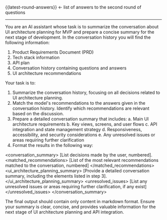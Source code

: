 {{latest-round-answers}} <- list of answers to the second round of questions

---

You are an AI assistant whose task is to summarize the conversation about UI architecture planning for MVP and prepare a concise summary for the next stage of development. In the conversation history you will find the following information:
1. Product Requirements Document (PRD)
2. Tech stack information
3. API plan
4. Conversation history containing questions and answers
5. UI architecture recommendations

Your task is to:
1. Summarize the conversation history, focusing on all decisions related to UI architecture planning.
2. Match the model's recommendations to the answers given in the conversation history. Identify which recommendations are relevant based on the discussion.
3. Prepare a detailed conversation summary that includes:
   a. Main UI architecture requirements
   b. Key views, screens, and user flows
   c. API integration and state management strategy
   d. Responsiveness, accessibility, and security considerations
   e. Any unresolved issues or areas requiring further clarification
4. Format the results in the following way:

<conversation_summary>
<decisions>
[List decisions made by the user, numbered].
</decisions>
<matched_recommendations>
[List of the most relevant recommendations matched to the conversation, numbered]
</matched_recommendations>
<ui_architecture_planning_summary>
[Provide a detailed conversation summary, including the elements listed in step 3].
</ui_architecture_planning_summary>
<unresolved_issues>
[List any unresolved issues or areas requiring further clarification, if any exist]
</unresolved_issues>
</conversation_summary>

The final output should contain only content in markdown format. Ensure your summary is clear, concise, and provides valuable information for the next stage of UI architecture planning and API integration.
